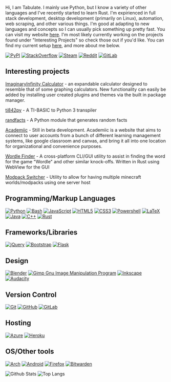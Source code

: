 Hi, I am Tabulate. I mainly use Python, but I know a variety of other languages and I've recently started to learn Rust. I'm expirienced in full stack development, desktop development (primarily on Linux), automation, web scraping, and other various things. I'm good at adapting to new languages and concepts so I can usually pick something up pretty fast. You can visit my website [here](https://tabulatejarl8.github.io). I'm most likely currently working on the projects found under "Interesting Projects" so check those out if you'd like. You can find my current setup [here](https://tabulatejarl8.github.io/setuplist), and more about me below.

[![PyPI](https://img.shields.io/badge/PyPI-3775A9?style=for-the-badge&logo=pypi&logoColor=white&link=https://pypi.org/user/Tabulate/)](https://pypi.org/user/Tabulate/)
[![StackOverflow](https://img.shields.io/badge/StackOverflow-FE7A16?style=for-the-badge&logo=stackoverflow&logoColor=white&link=https://stackoverflow.com/users/11591238/tabulate)](https://stackoverflow.com/users/11591238/tabulate)
[![Steam](https://img.shields.io/badge/steam-%23000000.svg?style=for-the-badge&logo=steam&logoColor=white)](https://steamcommunity.com/profiles/76561198872425795)
[![Reddit](https://img.shields.io/badge/Reddit-FF4500?style=for-the-badge&logo=reddit&logoColor=white)](https://reddit.com/u/TabulateJarl8)
[![GitLab](https://img.shields.io/badge/gitlab-%23181717.svg?style=for-the-badge&logo=gitlab&logoColor=white)](https://gitlab.com/TabulateJarl8)

## Interesting projects

[ImaginaryInfinity Calculator](https://gitlab.com/TurboWafflz/ImaginaryInfinity-Calculator/-/tree/development) - an expandable calculator designed to resemble that of some graphing calculators. New functionality can easily be added by installing user created plugins and themes via the built in package manager.

[ti842py](https://github.com/TabulateJarl8/ti842py) - A TI-BASIC to Python 3 transpiler

[randfacts](https://github.com/TabulateJarl8/randfacts) - A Python module that generates random facts

[Academiic](https://gitlab.com/ImaginaryInfinity/academiic) - Still in beta development. Academiic is a website that aims to connect to user accounts from a bunch of different learning management systems, like google classroom and canvas, and bring it all into one location for organizational and convenience purposes.

[Wordle Finder](https://github.com/TabulateJarl8/wordle-finder) - A cross-platform CLI/GUI utility to assist in finding the word for the game "Wordle" and other similar knock-offs. Written in Rust using WebView for the GUI

[Modpack Switcher](https://github.com/TabulateJarl8/modpackSwitcher) -  Utility to allow for having multiple minecraft worlds/modpacks using one server host


## Programming/Markup Languages

[![Python](https://img.shields.io/badge/python-3670A0?style=for-the-badge&logo=python&logoColor=ffdd54)](https://python.org)
[![Bash](https://img.shields.io/badge/Bash-%23121011.svg?style=for-the-badge&logo=gnu-bash&logoColor=white)](https://www.gnu.org/software/bash/)
[![JavaScript](https://img.shields.io/badge/javascript-%23323330.svg?style=for-the-badge&logo=javascript&logoColor=%23F7DF1E)](https://www.javascript.com/)
[![HTML5](https://img.shields.io/badge/html5-%23E34F26.svg?style=for-the-badge&logo=html5&logoColor=white)](https://developer.mozilla.org/en-US/docs/Web/Guide/HTML/HTML5)
[![CSS3](https://img.shields.io/badge/css3-%231572B6.svg?style=for-the-badge&logo=css3&logoColor=white)](https://developer.mozilla.org/en-US/docs/Web/CSS)
[![Powershell](https://img.shields.io/badge/Powershell-white.svg?style=for-the-badge&logo=powershell&logoColor=%23207bcd)](https://docs.microsoft.com/en-us/powershell/)
[![LaTeX](https://img.shields.io/badge/latex-%23008080.svg?style=for-the-badge&logo=latex&logoColor=white)](https://www.latex-project.org/)
[![Java](https://img.shields.io/badge/java-%23ED8B00.svg?style=for-the-badge&logo=java&logoColor=white)](https://www.java.com/)
[![C++](https://img.shields.io/badge/C++-%2300599C.svg?style=for-the-badge&logo=c%2B%2B&logoColor=white)](https://www.cplusplus.com/)
[![Rust](https://img.shields.io/badge/rust-%238C5234.svg?style=for-the-badge&logo=rust&logoColor=black)](https://www.rust-lang.org/)

## Frameworks/Libraries
[![jQuery](https://img.shields.io/badge/jquery-%230769AD.svg?style=for-the-badge&logo=jquery&logoColor=white)](https://jquery.com/)
[![Bootstrap](https://img.shields.io/badge/bootstrap-%23563D7C.svg?style=for-the-badge&logo=bootstrap&logoColor=white)](https://getbootstrap.com/)
[![Flask](https://img.shields.io/badge/flask-%23000.svg?style=for-the-badge&logo=flask&logoColor=white)](https://flask.palletsprojects.com/)

## Design
[![Blender](https://img.shields.io/badge/blender-%23F5792A.svg?style=for-the-badge&logo=blender&logoColor=white)](https://www.blender.org/)
[![Gimp Gnu Image Manipulation Program](https://img.shields.io/badge/Gimp-657D8B?style=for-the-badge&logo=gimp&logoColor=FFFFFF)](https://www.gimp.org/)
[![Inkscape](https://img.shields.io/badge/Inkscape-e0e0e0?style=for-the-badge&logo=inkscape&logoColor=080A13)](https://inkscape.org/)
[![Audacity](https://img.shields.io/badge/Audacity-0000CC?style=for-the-badge&logo=audacity&logoColor=white)](https://www.audacityteam.org/)

## Version Control
[![Git](https://img.shields.io/badge/git-%23F05033.svg?style=for-the-badge&logo=git&logoColor=white)](https://git-scm.com/)
[![GitHub](https://img.shields.io/badge/github-%23121011.svg?style=for-the-badge&logo=github&logoColor=white)](https://github.com/TabulateJarl8)
[![GitLab](https://img.shields.io/badge/gitlab-%23181717.svg?style=for-the-badge&logo=gitlab&logoColor=white)](https://gitlab.com/TabulateJarl8)

## Hosting
[![Azure](https://img.shields.io/badge/azure-%230072C6.svg?style=for-the-badge&logo=azure-devops&logoColor=white)](https://azure.microsoft.com)
[![Heroku](https://img.shields.io/badge/heroku-%23430098.svg?style=for-the-badge&logo=heroku&logoColor=white)](https://heroku.com)

## OS/Other tools
[![Arch](https://img.shields.io/badge/Arch%20Linux-1793D1?logo=arch-linux&logoColor=fff&style=for-the-badge)](https://archlinux.org/)
[![Android](https://img.shields.io/badge/Android-3DDC84?style=for-the-badge&logo=android&logoColor=white)](https://www.android.com/)
[![Firefox](https://img.shields.io/badge/Firefox-FF7139?style=for-the-badge&logo=Firefox-Browser&logoColor=white)](https://www.mozilla.org/en-US/firefox/new/)
[![Bitwarden](https://img.shields.io/badge/Bitwarden-175DDC?style=for-the-badge&logo=bitwarden&logoColor=white)](https://bitwarden.com/)


![Github Stats](https://github-readme-stats.vercel.app/api?username=TabulateJarl8&count_private=true&show_icons=true&include_all_commits=true&theme=tokyonight)
![Top Langs](https://github-readme-stats.vercel.app/api/top-langs/?username=TabulateJarl8&hide=TeX&layout=compact&theme=tokyonight&exclude_repo=academiic-public,files)
